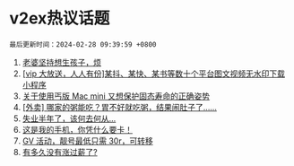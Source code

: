 # v2ex热议话题

`最后更新时间：2024-02-28 09:39:59 +0800`

1. [老婆坚持想生孩子，烦](https://www.v2ex.com/t/1018729)
1. [[vip 大放送，人人有份]某抖、某快、某书等数十个平台图文视频无水印下载小程序](https://www.v2ex.com/t/1018735)
1. [关于使用丐版 Mac mini 又想保护固态寿命的正确姿势](https://www.v2ex.com/t/1018752)
1. [[外卖] 哪家的粥能吃？胃不好就吃粥，结果闹肚子了……](https://www.v2ex.com/t/1018755)
1. [失业半年了，该何去何从...](https://www.v2ex.com/t/1018782)
1. [这是我的手机，你凭什么要卡！](https://www.v2ex.com/t/1018871)
1. [GV 活动，靓号最低只需 30r，可转移](https://www.v2ex.com/t/1018736)
1. [有多久没有涨过薪了?](https://www.v2ex.com/t/1018751)


